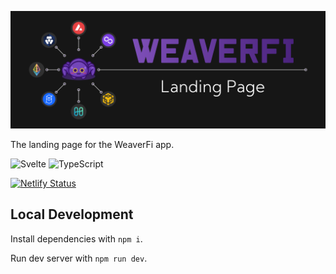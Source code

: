 ![WeaverFi Banner][banner]

The landing page for the WeaverFi app.

![Svelte](https://img.shields.io/badge/svelte-%23f1413d.svg?style=for-the-badge&logo=svelte&logoColor=white)
![TypeScript](https://img.shields.io/badge/typescript-%23007ACC.svg?style=for-the-badge&logo=typescript&logoColor=white)

[![Netlify Status](https://api.netlify.com/api/v1/badges/0c1d5a1e-0648-45d5-ab72-f90a72d3d2bd/deploy-status)](https://app.netlify.com/sites/weaverfi-landing-page/deploys)

## Local Development

Install dependencies with `npm i`.

Run dev server with `npm run dev`.

[banner]: /Banner.png "WeaverFi"